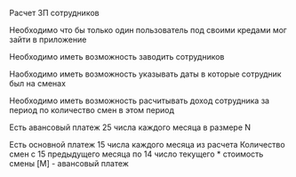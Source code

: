 Расчет ЗП сотрудников

Необходимо что бы только один пользователь под своими кредами мог зайти в приложение

Необходимо иметь возможность заводить сотрудников

Наобходимо иметь возможность указывать даты в которые сотрудник был на сменах

Необходимо иметь возможность расчитывать доход сотрудника за период по количество смен в этом период

Есть авансовый платеж 25 числа каждого месяца в размере N

Есть основной платеж 15 числа каждого месяца из расчета Количество смен с 15 предыдущего месяца по 14 число текущего * стоимость смены [M] - авансовый платеж